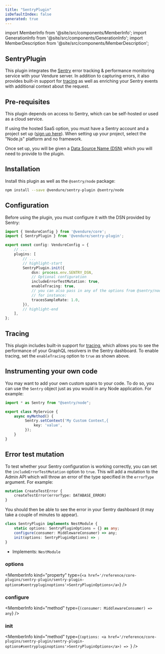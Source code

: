 ```yaml
---
title: "SentryPlugin"
isDefaultIndex: false
generated: true
---
```

<!-- This file was generated from the Vendure source. Do not modify. Instead, re-run the "docs:build" script -->
import MemberInfo from '@site/src/components/MemberInfo';
import GenerationInfo from '@site/src/components/GenerationInfo';
import MemberDescription from '@site/src/components/MemberDescription';


## SentryPlugin

<GenerationInfo sourceFile="packages/sentry-plugin/src/sentry-plugin.ts" sourceLine="108" packageName="@vendure/sentry-plugin" />

This plugin integrates the [Sentry](https://sentry.io) error tracking & performance monitoring
service with your Vendure server. In addition to capturing errors, it also provides built-in
support for [tracing](https://docs.sentry.io/product/sentry-basics/concepts/tracing/) as well as
enriching your Sentry events with additional context about the request.

## Pre-requisites

This plugin depends on access to Sentry, which can be self-hosted or used as a cloud service.

If using the hosted SaaS option, you must have a Sentry account and a project set up ([sign up here](https://sentry.io/signup/)). When setting up your project,
select the "Node.js" platform and no framework.

Once set up, you will be given a [Data Source Name (DSN)](https://docs.sentry.io/product/sentry-basics/concepts/dsn-explainer/)
which you will need to provide to the plugin.

## Installation

Install this plugin as well as the `@sentry/node` package:

```sh
npm install --save @vendure/sentry-plugin @sentry/node
```

## Configuration

Before using the plugin, you must configure it with the DSN provided by Sentry:

```ts
import { VendureConfig } from '@vendure/core';
import { SentryPlugin } from '@vendure/sentry-plugin';

export const config: VendureConfig = {
    // ...
    plugins: [
        // ...
        // highlight-start
        SentryPlugin.init({
            dsn: process.env.SENTRY_DSN,
            // Optional configuration
            includeErrorTestMutation: true,
            enableTracing: true,
            // you can also pass in any of the options from @sentry/node
            // for instance:
            tracesSampleRate: 1.0,
        }),
        // highlight-end
    ],
};
```

## Tracing

This plugin includes built-in support for [tracing](https://docs.sentry.io/product/sentry-basics/concepts/tracing/), which allows you to see the performance of your
GraphQL resolvers in the Sentry dashboard. To enable tracing, set the `enableTracing` option to `true` as shown above.

## Instrumenting your own code

You may want to add your own custom spans to your code. To do so, you can use the `Sentry` object
just as you would in any Node application. For example:

```ts
import * as Sentry from "@sentry/node";

export class MyService {
    async myMethod() {
         Sentry.setContext('My Custom Context,{
             key: 'value',
         });
    }
}
```

## Error test mutation

To test whether your Sentry configuration is working correctly, you can set the `includeErrorTestMutation` option to `true`. This will add a mutation to the Admin API
which will throw an error of the type specified in the `errorType` argument. For example:

```graphql
mutation CreateTestError {
    createTestError(errorType: DATABASE_ERROR)
}
```

You should then be able to see the error in your Sentry dashboard (it may take a couple of minutes to appear).

```ts title="Signature"
class SentryPlugin implements NestModule {
    static options: SentryPluginOptions = {} as any;
    configure(consumer: MiddlewareConsumer) => any;
    init(options: SentryPluginOptions) => ;
}
```
* Implements: <code>NestModule</code>



<div className="members-wrapper">

### options

<MemberInfo kind="property" type={`<a href='/reference/core-plugins/sentry-plugin/sentry-plugin-options#sentrypluginoptions'>SentryPluginOptions</a>`}   />


### configure

<MemberInfo kind="method" type={`(consumer: MiddlewareConsumer) => any`}   />


### init

<MemberInfo kind="method" type={`(options: <a href='/reference/core-plugins/sentry-plugin/sentry-plugin-options#sentrypluginoptions'>SentryPluginOptions</a>) => `}   />




</div>
